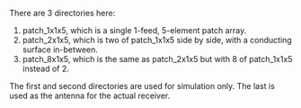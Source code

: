 There are 3 directories here:
1. patch_1x1x5, which is a single 1-feed, 5-element patch array.
2. patch_2x1x5, which is two of patch_1x1x5 side by side, with a conducting surface in-between.
3. patch_8x1x5, which is the same as patch_2x1x5 but with 8 of patch_1x1x5 instead of 2.

The first and second directories are used for simulation only. The last is used as the antenna for
the actual receiver.
